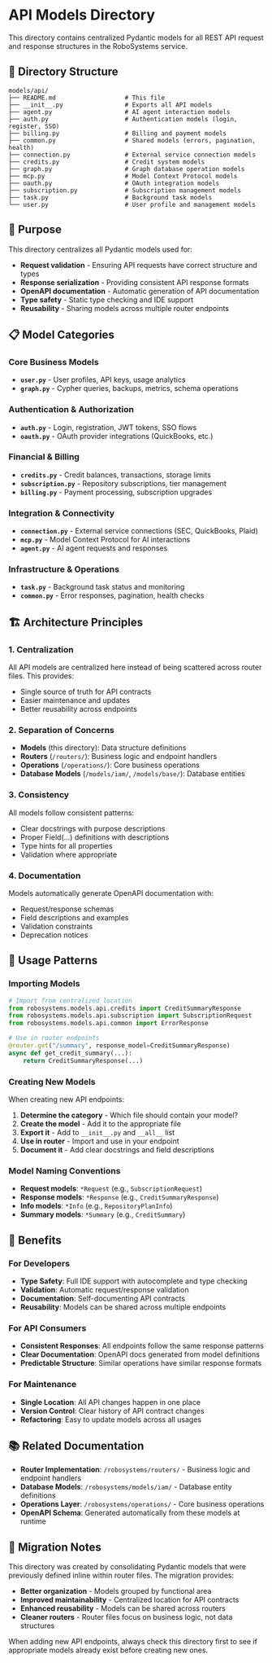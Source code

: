 # API Models Directory

This directory contains centralized Pydantic models for all REST API request and response structures in the RoboSystems service.

## 📂 Directory Structure

```
models/api/
├── README.md                   # This file
├── __init__.py                 # Exports all API models
├── agent.py                    # AI agent interaction models
├── auth.py                     # Authentication models (login, register, SSO)
├── billing.py                  # Billing and payment models
├── common.py                   # Shared models (errors, pagination, health)
├── connection.py               # External service connection models
├── credits.py                  # Credit system models
├── graph.py                    # Graph database operation models
├── mcp.py                      # Model Context Protocol models
├── oauth.py                    # OAuth integration models
├── subscription.py             # Subscription management models
├── task.py                     # Background task models
└── user.py                     # User profile and management models
```

## 🎯 Purpose

This directory centralizes all Pydantic models used for:

- **Request validation** - Ensuring API requests have correct structure and types
- **Response serialization** - Providing consistent API response formats
- **OpenAPI documentation** - Automatic generation of API documentation
- **Type safety** - Static type checking and IDE support
- **Reusability** - Sharing models across multiple router endpoints

## 📋 Model Categories

### Core Business Models

- **`user.py`** - User profiles, API keys, usage analytics
- **`graph.py`** - Cypher queries, backups, metrics, schema operations

### Authentication & Authorization

- **`auth.py`** - Login, registration, JWT tokens, SSO flows
- **`oauth.py`** - OAuth provider integrations (QuickBooks, etc.)

### Financial & Billing

- **`credits.py`** - Credit balances, transactions, storage limits
- **`subscription.py`** - Repository subscriptions, tier management
- **`billing.py`** - Payment processing, subscription upgrades

### Integration & Connectivity

- **`connection.py`** - External service connections (SEC, QuickBooks, Plaid)
- **`mcp.py`** - Model Context Protocol for AI interactions
- **`agent.py`** - AI agent requests and responses

### Infrastructure & Operations

- **`task.py`** - Background task status and monitoring
- **`common.py`** - Error responses, pagination, health checks

## 🏗️ Architecture Principles

### 1. **Centralization**

All API models are centralized here instead of being scattered across router files. This provides:

- Single source of truth for API contracts
- Easier maintenance and updates
- Better reusability across endpoints

### 2. **Separation of Concerns**

- **Models** (this directory): Data structure definitions
- **Routers** (`/routers/`): Business logic and endpoint handlers
- **Operations** (`/operations/`): Core business operations
- **Database Models** (`/models/iam/`, `/models/base/`): Database entities

### 3. **Consistency**

All models follow consistent patterns:

- Clear docstrings with purpose descriptions
- Proper Field(...) definitions with descriptions
- Type hints for all properties
- Validation where appropriate

### 4. **Documentation**

Models automatically generate OpenAPI documentation with:

- Request/response schemas
- Field descriptions and examples
- Validation constraints
- Deprecation notices

## 🔧 Usage Patterns

### Importing Models

```python
# Import from centralized location
from robosystems.models.api.credits import CreditSummaryResponse
from robosystems.models.api.subscription import SubscriptionRequest
from robosystems.models.api.common import ErrorResponse

# Use in router endpoints
@router.get("/summary", response_model=CreditSummaryResponse)
async def get_credit_summary(...):
    return CreditSummaryResponse(...)
```

### Creating New Models

When creating new API endpoints:

1. **Determine the category** - Which file should contain your model?
2. **Create the model** - Add it to the appropriate file
3. **Export it** - Add to `__init__.py` and `__all__` list
4. **Use in router** - Import and use in your endpoint
5. **Document it** - Add clear docstrings and field descriptions

### Model Naming Conventions

- **Request models**: `*Request` (e.g., `SubscriptionRequest`)
- **Response models**: `*Response` (e.g., `CreditSummaryResponse`)
- **Info models**: `*Info` (e.g., `RepositoryPlanInfo`)
- **Summary models**: `*Summary` (e.g., `CreditSummary`)

## 🚀 Benefits

### For Developers

- **Type Safety**: Full IDE support with autocomplete and type checking
- **Validation**: Automatic request/response validation
- **Documentation**: Self-documenting API contracts
- **Reusability**: Models can be shared across multiple endpoints

### For API Consumers

- **Consistent Responses**: All endpoints follow the same response patterns
- **Clear Documentation**: OpenAPI docs generated from model definitions
- **Predictable Structure**: Similar operations have similar response formats

### For Maintenance

- **Single Location**: All API changes happen in one place
- **Version Control**: Clear history of API contract changes
- **Refactoring**: Easy to update models across all usages

## 📚 Related Documentation

- **Router Implementation**: `/robosystems/routers/` - Business logic and endpoint handlers
- **Database Models**: `/robosystems/models/iam/` - Database entity definitions
- **Operations Layer**: `/robosystems/operations/` - Core business operations
- **OpenAPI Schema**: Generated automatically from these models at runtime

## 🔄 Migration Notes

This directory was created by consolidating Pydantic models that were previously defined inline within router files. The migration provides:

- **Better organization** - Models grouped by functional area
- **Improved maintainability** - Centralized location for API contracts
- **Enhanced reusability** - Models can be shared across routers
- **Cleaner routers** - Router files focus on business logic, not data structures

When adding new API endpoints, always check this directory first to see if appropriate models already exist before creating new ones.
